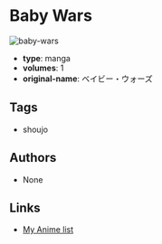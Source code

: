 # Baby Wars

![baby-wars](https://cdn.myanimelist.net/images/manga/2/40028.jpg)

-   **type**: manga
-   **volumes**: 1
-   **original-name**: ベイビー・ウォーズ

## Tags

-   shoujo

## Authors

-   None

## Links

-   [My Anime list](https://myanimelist.net/manga/24883/Baby_Wars)

